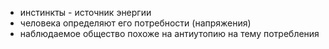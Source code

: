 - инстинкты - источник энергии
- человека определяют его потребности (напряжения)
- наблюдаемое общество похоже на антиутопию на тему потребления